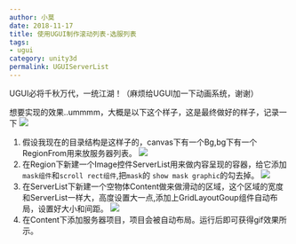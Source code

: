 ```yaml
---
author: 小莫
date: 2018-11-17
title: 使用UGUI制作滚动列表-选服列表
tags:
- ugui
category: unity3d
permalink: UGUIServerList
---
```

UGUI必将千秋万代，一统江湖！（麻烦给UGUI加一下动画系统，谢谢）
<!-- more -->

想要实现的效果..ummmm，大概是以下这个样子，这是最终做好的样子，记录一下
![](https://image.xiaomo.info/unity3d/ugui/serverList/serverList.gif)


1. 假设我现在的目录结构是这样子的，canvas下有一个Bg,bg下有一个RegionFrom用来放服务器列表。
![](https://image.xiaomo.info/unity3d/ugui/serverList/fileTree1.png)
2. 在Region下新建一个Image控件ServerList用来做内容呈现的容器，给它添加`mask组件`和`scroll rect组件`,把`mask`的 `show mask graphic`的勾去掉。
![](https://image.xiaomo.info/unity3d/ugui/serverList/fileTree3.png)
3. 在ServerList下新建一个空物体Content做来做滑动的区域，这个区域的宽度和ServerList一样大，高度设置大一点,添加上GridLayoutGoup组件自动布局，设置好大小和间距。
![](https://image.xiaomo.info/unity3d/ugui/serverList/fileTree2.png)
4. 在Content下添加服务器项目，项目会被自动布局。运行后即可获得gif效果所示。



